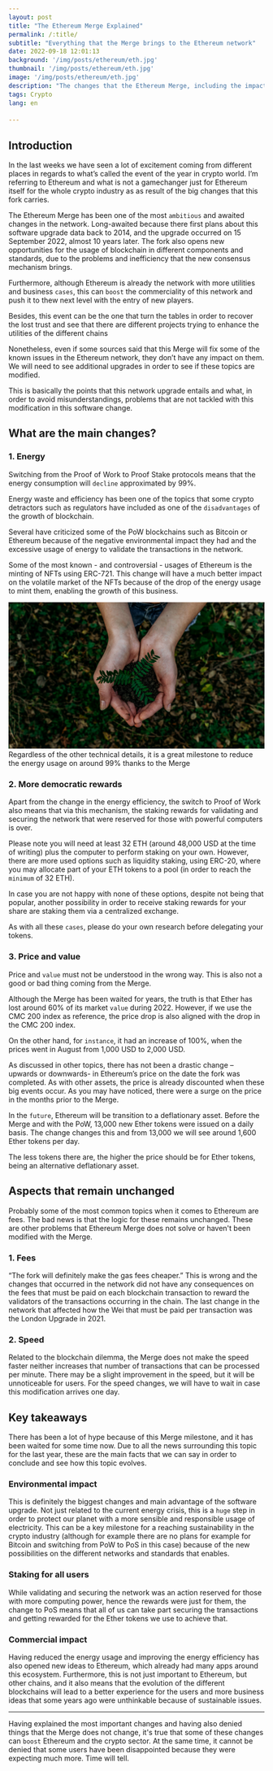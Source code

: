 ```yaml
---
layout: post
title: "The Ethereum Merge Explained"
permalink: /:title/
subtitle: "Everything that the Merge brings to the Ethereum network"
date: 2022-09-18 12:01:13
background: '/img/posts/ethereum/eth.jpg'
thumbnail: '/img/posts/ethereum/eth.jpg'
image: '/img/posts/ethereum/eth.jpg'
description: "The changes that the Ethereum Merge, including the impact they create and what aspects are not modified with this fork in the network"
tags: Crypto
lang: en

---
```



## Introduction

<div class="text-article">
In the last weeks we have seen a lot of excitement coming from different places in regards to  what’s called the event of the year in crypto world. I’m
referring to Ethereum and what is not a gamechanger just for Ethereum itself for the whole crypto industry as as result of the big changes that this fork carries.
</div>



The Ethereum Merge has been one of the most `ambitious` and awaited changes in the network. Long-awaited because there
first plans about this software upgrade data back to 2014, and the upgrade occurred on 15 September 2022, almost 10
years later. The fork also opens new opportunities for the usage of blockchain in different components and standards,
due to the problems and inefficiency that the new consensus mechanism brings.

Furthermore, although Ethereum is already the network with more utilities and business `cases`, this can `boost` the
commerciality of this network and push it to thew next level with the entry of new players.

Besides, this event can be the one that turn the tables in order to recover the lost trust and see that there are
different projects trying to enhance the utilities of the different chains

Nonetheless, even if some sources said that this Merge will fix some of the known issues in the Ethereum network, they
don’t have any impact on them. We will need to see additional upgrades in order to see if these topics are modified.

This is basically the points that this network upgrade entails and what, in order to avoid misunderstandings, problems
that are not tackled with this modification in this software change.

## What are the main changes?

### 1. Energy

Switching from the Proof of Work to Proof Stake protocols means that the energy consumption will `decline` approximated by
99%.

Energy waste and efficiency has been one of the topics that some crypto detractors such as regulators have included as
one of the `disadvantages` of the growth of blockchain.

Several have criticized some of the PoW blockchains such as Bitcoin or Ethereum because of the negative environmental
impact they had and the excessive usage of energy to validate the transactions in the network.

Some of the most known - and controversial - usages of Ethereum is the minting of NFTs using ERC-721. This change will
have a much better impact on the volatile market of the NFTs because of the drop of the energy usage to mint them,
enabling the growth of this business.

<p>
    <img class="img-fluid" src="/img/posts/ethereum/sustainable.jpeg" alt="Thinking about the `future`">
    <span class="caption text-muted">Regardless of the other technical details, it is a great milestone to reduce the energy usage on around 99% thanks to the Merge
</span>
</p>

### 2. More democratic rewards

Apart from the change in the energy efficiency, the switch to Proof of Work also means that via this mechanism, the
staking rewards for validating and securing the network that were reserved for those with powerful computers is over.

Please note you will need at least 32 ETH (around 48,000 USD at the time of writing) plus the computer to perform
staking on your own. However, there are more used options such as liquidity staking, using ERC-20, where you may
allocate part of your ETH tokens to a pool (in order to reach the `minimum` of 32 ETH).

In case you are not happy with none of these options, despite not being that popular, another possibility in order to
receive staking rewards for your share are staking them via a centralized exchange.

As with all these `cases`, please do your own research before delegating your tokens.

### 3. Price and value

Price and `value` must not be understood in the wrong way. This is also not a good or bad thing coming from the Merge.

Although the Merge has been waited for years, the truth is that Ether has lost around 60% of its market `value` during 2022.
However, if we use the CMC 200 index as reference, the price drop is also aligned with the drop in the CMC 200
index.

On the other hand, for `instance`, it had an increase of 100%, when the prices went in August from 1,000 USD to 2,000 USD.

As discussed in other topics, there has not been a drastic change – upwards or downwards- in Ethereum’s price on the
date the fork was completed. As with other assets, the price is already discounted when these big events occur. As you
may have noticed, there were a surge on the price in the months prior to the Merge.

In the `future`, Ethereum will be transition to a deflationary asset. Before the Merge and with the PoW, 13,000 new Ether
tokens were issued on a daily basis. The change changes this and from 13,000 we will see around 1,600 Ether tokens per
day.

The less tokens there are, the higher the price should be for Ether tokens, being an alternative deflationary asset.

## Aspects that remain unchanged

Probably some of the most common topics when it comes to Ethereum are fees. The bad news is that the logic for these remains unchanged.
These are other problems that Ethereum Merge does not solve or haven't been modified with the Merge.

### 1. Fees

“The fork will definitely make the gas fees cheaper.” This is wrong and the changes that occurred in the network did not
have any consequences on the fees that must be paid on each blockchain transaction to reward the validators of the
transactions occurring in the chain. The last change in the network that affected how the Wei that must be paid per
transaction was the London Upgrade in 2021.

### 2. Speed

Related to the blockchain dilemma, the Merge does not make the speed faster neither increases that number of
transactions that can be processed per minute. There may be a slight improvement in the speed, but it will be
unnoticeable for users. For the speed changes, we will have to wait in case this modification arrives one day.

## Key takeaways

There has been a lot of hype because of this Merge milestone, and it has been waited for some time now. Due to all the
news surrounding this topic for the last year, these are the main facts that we can say in order to conclude and see how
this topic evolves.



### Environmental impact

This is definitely the biggest changes and main advantage of the software upgrade. Not just related to the current energy crisis, this is a `huge` step in order to protect our
planet with a more sensible and responsible usage of electricity. This can be a key milestone for a reaching
sustainability in the crypto industry (although for example there are no plans for example for Bitcoin and switching
from PoW to PoS in this case) because of the new possibilities on the different networks and standards that enables.

### Staking for all users

While validating and securing the network was an action reserved for those with more computing power, hence the rewards
were just for them, the change to PoS means that all of us can take part securing the transactions and getting rewarded
for the Ether tokens we use to achieve that.

### Commercial impact

Having reduced the energy usage and improving the energy efficiency has also opened new ideas to Ethereum, which already had many apps
around this ecosystem. Furthermore, this is not just important to Ethereum, but other chains, and it also means that the
evolution of the different blockchains will lead to a better experience for the users and more business ideas that some
years ago were unthinkable because of sustainable issues.


_____

Having explained the most important changes and having also denied things that the Merge does not change, it's true that some of these changes can `boost` Ethereum and the crypto sector. 
At the same time, it cannot be denied that some users have been disappointed because they were expecting much more. Time will tell.  


